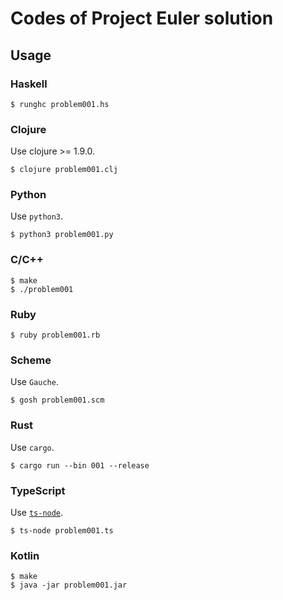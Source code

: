 # Codes of Project Euler solution

## Usage

### Haskell

```
$ runghc problem001.hs
```

### Clojure

Use clojure >= 1.9.0.

```
$ clojure problem001.clj
```

### Python

Use `python3`.

```
$ python3 problem001.py
```

### C/C++

```
$ make
$ ./problem001
```

### Ruby

```
$ ruby problem001.rb
```

### Scheme

Use `Gauche`.

```
$ gosh problem001.scm
```

### Rust

Use `cargo`.

```
$ cargo run --bin 001 --release
```

### TypeScript

Use [`ts-node`](https://github.com/TypeStrong/ts-node).

```
$ ts-node problem001.ts
```

### Kotlin

```
$ make
$ java -jar problem001.jar
```

